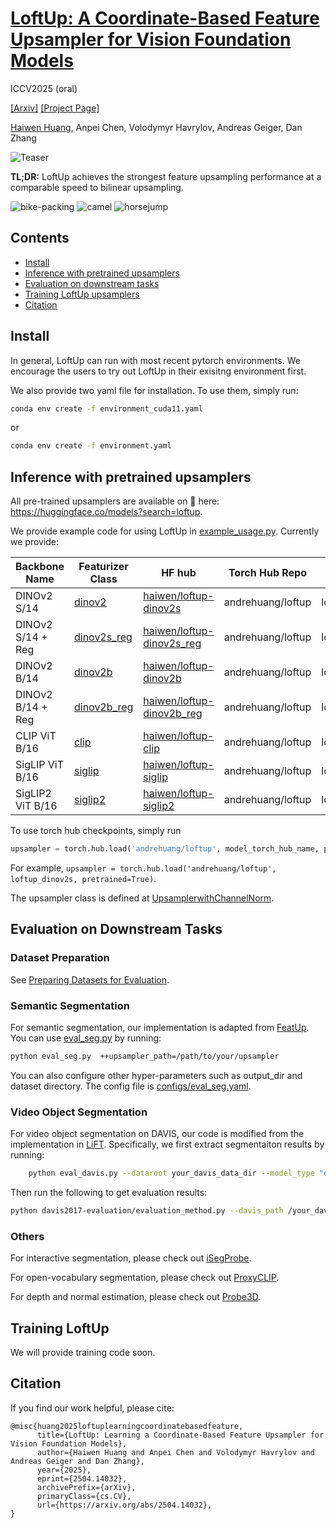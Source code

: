 # [LoftUp: A Coordinate-Based Feature Upsampler for Vision Foundation Models](https://arxiv.org/abs/2504.14032)

ICCV2025 (oral)

[[Arxiv]](https://arxiv.org/abs/2504.14032) [[Project Page]](https://andrehuang.github.io/loftup-site/)

[Haiwen Huang](https://andrehuang.github.io/), Anpei Chen, Volodymyr Havrylov, Andreas Geiger, Dan Zhang

![Teaser](figures/loftup-teaser.png)

**TL;DR:** LoftUp achieves the strongest feature upsampling performance at a comparable speed to bilinear upsampling.

![bike-packing](examples/bike-packing.gif)
![camel](examples/clip-camel.gif)
![horsejump](examples/siglip2-horsejump.gif)


## Contents
- [Install](https://github.com/andrehuang/loftup/tree/main?tab=readme-ov-file#install)
- [Inference with pretrained upsamplers](https://github.com/andrehuang/loftup/tree/main?tab=readme-ov-file#inference-with-pretrained-upsamplers)
- [Evaluation on downstream tasks](https://github.com/andrehuang/loftup/tree/main?tab=readme-ov-file#inference-with-pretrained-upsamplers)
- [Training LoftUp upsamplers](https://github.com/andrehuang/loftup/tree/main?tab=readme-ov-file#inference-with-pretrained-upsamplers)
- [Citation](https://github.com/andrehuang/loftup/tree/main?tab=readme-ov-file#inference-with-pretrained-upsamplers)

## Install

In general, LoftUp can run with most recent pytorch environments. We encourage the users to try out LoftUp in their exisitng environment first.

We also provide two yaml file for installation. To use them, simply run:

```bash
conda env create -f environment_cuda11.yaml
```

or 

```bash
conda env create -f environment.yaml
```


## Inference with pretrained upsamplers

All pre-trained upsamplers are available on 🤗 here: https://huggingface.co/models?search=loftup.

We provide example code for using LoftUp in [example_usage.py](example_usage.py). Currently we provide:


|Backbone Name          | Featurizer Class              | HF hub                                  | Torch Hub Repo | Torch Hub Name |
|-------------------| ---|------------------------------------------------|------|-----|
| DINOv2 S/14     | [dinov2](featurizers/DINOv2.py)     | [haiwen/loftup-dinov2s](https://huggingface.co/haiwen/loftup-dinov2s)   | andrehuang/loftup | loftup_dinov2s|
| DINOv2 S/14 + Reg | [dinov2s_reg](featurizers/DINOv2.py)     | [haiwen/loftup-dinov2s_reg](https://huggingface.co/haiwen/loftup-dinov2s_reg)| andrehuang/loftup | loftup_dinov2s_reg|
| DINOv2 B/14 | [dinov2b](featurizers/DINOv2.py) | [haiwen/loftup-dinov2b](https://huggingface.co/haiwen/loftup-dinov2b) | andrehuang/loftup | loftup_dinov2b|
| DINOv2 B/14 + Reg | [dinov2b_reg](featurizers/DINOv2.py)     | [haiwen/loftup-dinov2b_reg](https://huggingface.co/haiwen/loftup-dinov2b_reg)|andrehuang/loftup | loftup_dinov2b_reg|
| CLIP ViT B/16 | [clip](featurizers/CLIP.py) |[haiwen/loftup-clip](https://huggingface.co/haiwen/loftup-clip) | andrehuang/loftup | loftup_clip|
|SigLIP ViT B/16 | [siglip](featurizers/SigLIP.py) | [haiwen/loftup-siglip](https://huggingface.co/haiwen/loftup-siglip)| andrehuang/loftup | loftup_siglip|
|SigLIP2 ViT B/16 | [siglip2](featurizers/SigLIP.py) | [haiwen/loftup-siglip2](https://huggingface.co/haiwen/loftup-siglip2)| andrehuang/loftup | loftup_siglip2|

To use torch hub checkpoints, simply run 
```python
upsampler = torch.hub.load('andrehuang/loftup', model_torch_hub_name, pretrained=True)
```
For example, ```upsampler = torch.hub.load('andrehuang/loftup', loftup_dinov2s, pretrained=True)```.

The upsampler class is defined at [UpsamplerwithChannelNorm](https://github.com/andrehuang/loftup/blob/7ce8a97e720465819a2a6b24a7c24c192da394b6/upsamplers/upsamplers.py#L109).

## Evaluation on Downstream Tasks

### Dataset Preparation

See [Preparing Datasets for Evaluation](datasets/README.md).

### Semantic Segmentation
For semantic segmentation, our implementation is adapted from [FeatUp](https://github.com/mhamilton723/FeatUp). You can use [eval_seg.py](eval_seg.py) by running:

```bash
python eval_seg.py  ++upsampler_path=/path/to/your/upsampler
```

You can also configure other hyper-parameters such as output_dir and dataset directory. The config file is [configs/eval_seg.yaml](configs/eval_seg.yaml). 

### Video Object Segmentation
For video object segmentation on DAVIS, our code is modified from the implementation in [LiFT](https://github.com/saksham-s/lift). Specifically, we first extract segmentaiton results by  running:

```bash
    python eval_davis.py --dataroot your_davis_data_dir --model_type "dinov2" --output_dir your_output_dir --imsize 224 --upsampler_path=your_upsampler_path
```

Then run the following to get evaluation results:

```bash
python davis2017-evaluation/evaluation_method.py --davis_path /your_davis_data_dir --task semi-supervised --results_path your_output_dir/davis_vidseg_224 --imsize 224
```

### Others
For interactive segmentation, please check out [iSegProbe](https://github.com/havrylovv/iSegProbe).

For open-vocabulary segmentation, please check out [ProxyCLIP](https://github.com/mc-lan/ProxyCLIP).

For depth and normal estimation, please check out [Probe3D](https://github.com/mbanani/probe3d).


## Training LoftUp
We will provide training code soon.

## Citation
If you find our work helpful, please cite:

```
@misc{huang2025loftuplearningcoordinatebasedfeature,
      title={LoftUp: Learning a Coordinate-Based Feature Upsampler for Vision Foundation Models}, 
      author={Haiwen Huang and Anpei Chen and Volodymyr Havrylov and Andreas Geiger and Dan Zhang},
      year={2025},
      eprint={2504.14032},
      archivePrefix={arXiv},
      primaryClass={cs.CV},
      url={https://arxiv.org/abs/2504.14032}, 
}
```
